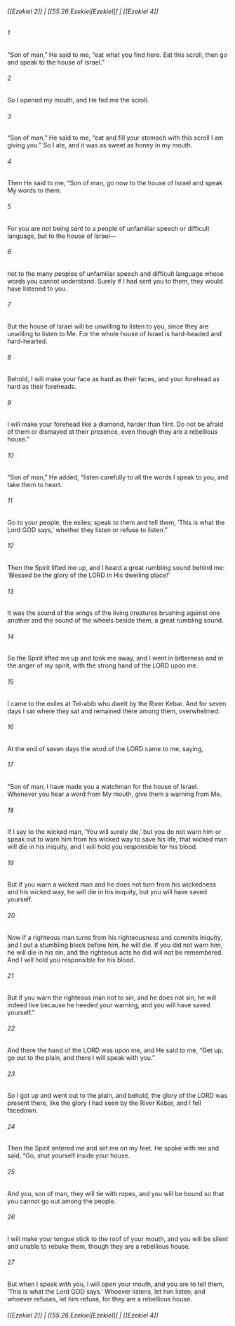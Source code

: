 
###### [[Ezekiel 2]] | [[55.26 Ezekiel|Ezekiel]] | [[Ezekiel 4]]

###### 1
“Son of man,” He said to me, “eat what you find here. Eat this scroll, then go and speak to the house of Israel.”
###### 2
So I opened my mouth, and He fed me the scroll.
###### 3
“Son of man,” He said to me, “eat and fill your stomach with this scroll I am giving you.” So I ate, and it was as sweet as honey in my mouth.
###### 4
Then He said to me, “Son of man, go now to the house of Israel and speak My words to them.
###### 5
For you are not being sent to a people of unfamiliar speech or difficult language, but to the house of Israel—
###### 6
not to the many peoples of unfamiliar speech and difficult language whose words you cannot understand. Surely if I had sent you to them, they would have listened to you.
###### 7
But the house of Israel will be unwilling to listen to you, since they are unwilling to listen to Me. For the whole house of Israel is hard-headed and hard-hearted.
###### 8
Behold, I will make your face as hard as their faces, and your forehead as hard as their foreheads.
###### 9
I will make your forehead like a diamond, harder than flint. Do not be afraid of them or dismayed at their presence, even though they are a rebellious house.”
###### 10
“Son of man,” He added, “listen carefully to all the words I speak to you, and take them to heart.
###### 11
Go to your people, the exiles; speak to them and tell them, ‘This is what the Lord GOD says,’ whether they listen or refuse to listen.”
###### 12
Then the Spirit lifted me up, and I heard a great rumbling sound behind me: ‘Blessed be the glory of the LORD in His dwelling place!’
###### 13
It was the sound of the wings of the living creatures brushing against one another and the sound of the wheels beside them, a great rumbling sound.
###### 14
So the Spirit lifted me up and took me away, and I went in bitterness and in the anger of my spirit, with the strong hand of the LORD upon me.
###### 15
I came to the exiles at Tel-abib who dwelt by the River Kebar. And for seven days I sat where they sat and remained there among them, overwhelmed.
###### 16
At the end of seven days the word of the LORD came to me, saying,
###### 17
“Son of man, I have made you a watchman for the house of Israel. Whenever you hear a word from My mouth, give them a warning from Me.
###### 18
If I say to the wicked man, ‘You will surely die,’ but you do not warn him or speak out to warn him from his wicked way to save his life, that wicked man will die in his iniquity, and I will hold you responsible for his blood.
###### 19
But if you warn a wicked man and he does not turn from his wickedness and his wicked way, he will die in his iniquity, but you will have saved yourself.
###### 20
Now if a righteous man turns from his righteousness and commits iniquity, and I put a stumbling block before him, he will die. If you did not warn him, he will die in his sin, and the righteous acts he did will not be remembered. And I will hold you responsible for his blood.
###### 21
But if you warn the righteous man not to sin, and he does not sin, he will indeed live because he heeded your warning, and you will have saved yourself.”
###### 22
And there the hand of the LORD was upon me, and He said to me, “Get up, go out to the plain, and there I will speak with you.”
###### 23
So I got up and went out to the plain, and behold, the glory of the LORD was present there, like the glory I had seen by the River Kebar, and I fell facedown.
###### 24
Then the Spirit entered me and set me on my feet. He spoke with me and said, “Go, shut yourself inside your house.
###### 25
And you, son of man, they will tie with ropes, and you will be bound so that you cannot go out among the people.
###### 26
I will make your tongue stick to the roof of your mouth, and you will be silent and unable to rebuke them, though they are a rebellious house.
###### 27
But when I speak with you, I will open your mouth, and you are to tell them, ‘This is what the Lord GOD says.’ Whoever listens, let him listen; and whoever refuses, let him refuse, for they are a rebellious house.

###### [[Ezekiel 2]] | [[55.26 Ezekiel|Ezekiel]] | [[Ezekiel 4]]
